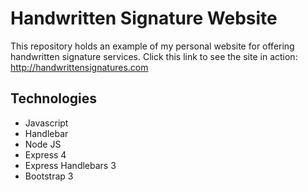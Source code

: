 # Handwritten Signature Website

This repository holds an example of my personal website for offering handwritten signature services. Click this link to see the site in action: http://handwrittensignatures.com

## Technologies

* Javascript
* Handlebar
* Node JS
* Express 4
* Express Handlebars 3
* Bootstrap 3
